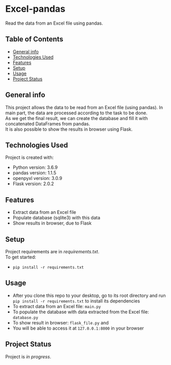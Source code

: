 # Excel-pandas
Read the data from an Excel file using pandas.


## Table of Contents
* [General info](#general-info)
* [Technologies Used](#technologies-used)
* [Features](#features)
* [Setup](#setup)
* [Usage](#usage)
* [Project Status](#project-status)


## General info
This project allows the data to be read from an Excel file (using pandas). In main part, the data are processed according
to the task to be done. <br>
As we get the final result, we can create the database and fill it with concatenated DataFrames from pandas. <br>
It is also possible to show the results in browser using Flask.


## Technologies Used
Project is created with:
* Python version: 3.6.9
* pandas version: 1.1.5
* openpyxl version: 3.0.9
* Flask version: 2.0.2



## Features
* Extract data from an Excel file
* Populate database (sqlite3) with this data
* Show results in browser, due to Flask


## Setup
Project requirements are in _requirements.txt_. <br>
To get started:
* `pip install -r requirements.txt`


## Usage
* After you clone this repo to your desktop, go to its root directory and run `pip install -r requirements.txt`
to install its dependencies
* To extract data from an Excel file: `main.py`
* To populate the database with data extracted from the Excel file: `database.py`
* To show result in browser: `flask_file.py` and
* You will be able to access it at `127.0.0.1:8000` in your browser


## Project Status
Project is _in progress_.
